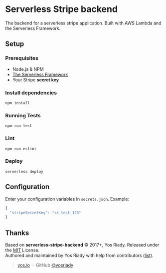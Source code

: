 # Serverless Stripe backend

The backend for a serverless stripe application.
Built with AWS Lambda and the Serverless Framework.

## Setup

### Prerequisites

- Node.js & NPM
- [The Serverless Framework](https://serverless.com/framework/)
- Your Stripe **secret key**

### Install dependencies

```
npm install
```

### Running Tests

```
npm run test
```

### Lint

```
npm run eslint
```

### Deploy

```
serverless deploy
```

## Configuration

Enter your configuration variables in `secrets.json`. Example:

```javascript
{
  "stripeSecretKey": "sk_test_123"
}
```

## Thanks

Based on **serverless-stripe-backend** © 2017+, Yos Riady. Released under the [MIT] License.<br>
Authored and maintained by Yos Riady with help from contributors ([list][contributors]).

> [yos.io](http://yos.io) &nbsp;&middot;&nbsp;
> GitHub [@yosriady](https://github.com/yosriady)

[MIT]: http://mit-license.org/
[contributors]: http://github.com/yosriady/serverless-stripe-backend/contributors
